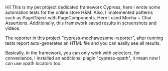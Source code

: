 Hi!
This is my pet project dedicated framework Cypress, here I wrote some automation tests for the online store H&M.
Also, I implemented patterns such as PageObject with PageComponents.
Here I used Mocha + Chai Assertions.
Additionally, this framework saved results in screenshots and videos.

The reporter in this project "cypress-mochawesome-reporter", after running tests report auto-generates an HTML file and you can easily see all results.

Basically, in the framework, you can only work with selectors, for convenience, I installed an additional plagin "cypress-xpath", it mean now I can use xpath locators too.
